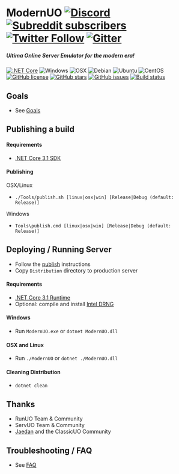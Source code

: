 ModernUO [![Discord](https://img.shields.io/discord/458277173208547350?logo=discord&style=social)](https://discord.gg/VdyCpjQ) [![Subreddit subscribers](https://img.shields.io/reddit/subreddit-subscribers/modernuo?style=social&label=/r/modernuo)](https://www.reddit.com/r/ModernUO/) [![Twitter Follow](https://img.shields.io/twitter/follow/modernuo?label=@modernuo&style=social)](https://twitter.com/modernuo) [![Gitter](https://img.shields.io/gitter/room/modernuo/modernuo?logo=gitter&logoColor=46BC99&style=social)](https://gitter.im/modernuo/community?utm_source=badge&utm_medium=badge&utm_campaign=pr-badge)
=====

##### Ultima Online Server Emulator for the modern era!
[![.NET Core](https://img.shields.io/badge/.NET-Core%203.1-5C2D91)](https://dotnet.microsoft.com/download/dotnet-core/3.1)
![Windows](https://img.shields.io/badge/-server%202019-0078D6?logo=windows)
![OSX](https://img.shields.io/badge/-catalina-222222?logo=apple&logoColor=white)
![Debian](https://img.shields.io/badge/-buster-A81D33?logo=debian)
![Ubuntu](https://img.shields.io/badge/-20LTS-E95420?logo=ubuntu&logoColor=white)
![CentOS](https://img.shields.io/badge/-8.1-262577?logo=centos&logoColor=white)
<br/>
[![GitHub license](https://img.shields.io/github/license/modernuo/ModernUO?color=blue)](https://github.com/modernuo/ModernUO/blob/master/LICENSE)
[![GitHub stars](https://img.shields.io/github/stars/modernuo/ModernUO?logo=github)](https://github.com/modernuo/ModernUO/stargazers)
[![GitHub issues](https://img.shields.io/github/issues/modernuo/ModernUO?logo=github)](https://github.com/modernuo/ModernUO/issues)
[![Build status](https://img.shields.io/circleci/build/gh/modernuo/ModernUO/master?logo=circleci)](https://circleci.com/gh/modernuo/ModernUO)

## Goals
- See [Goals](./GOALS.md)

## Publishing a build
#### Requirements
- [.NET Core 3.1 SDK](https://dotnet.microsoft.com/download/dotnet-core/3.1)

#### Publishing
OSX/Linux
- `./Tools/publish.sh [linux|osx|win] [Release|Debug (default: Release)]`

Windows
- `Tools\publish.cmd [linux|osx|win] [Release|Debug (default: Release)]`

## Deploying / Running Server
- Follow the [publish](https://github.com/modernuo/ModernUO#publishing-a-build) instructions
- Copy `Distribution` directory to production server

#### Requirements
- [.NET Core 3.1 Runtime](https://dotnet.microsoft.com/download/dotnet-core/3.1)
- Optional: compile and install [Intel DRNG](https://github.com/modernuo/libdrng)

#### Windows
- Run `ModernUO.exe` or `dotnet ModernUO.dll`

#### OSX and Linux
- Run `./ModernUO` or `dotnet ./ModernUO.dll`

#### Cleaning Distribution
- `dotnet clean`

## Thanks
- RunUO Team & Community
- ServUO Team & Community
- [Jaedan](https://github.com/jaedan) and the ClassicUO Community

## Troubleshooting / FAQ
- See [FAQ](./FAQ.md)
